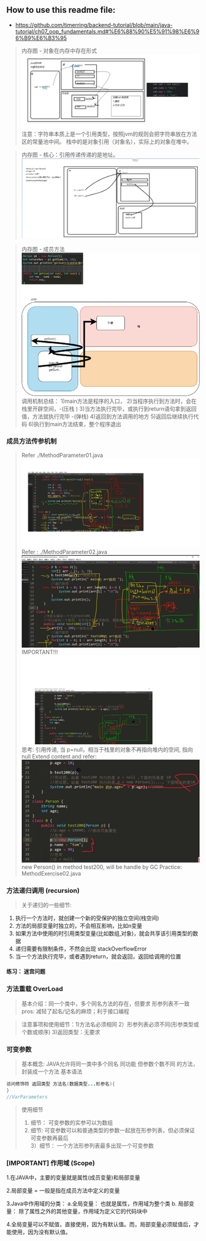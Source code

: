 ## How to use this readme file:
* https://github.com/timerring/backend-tutorial/blob/main/java-tutorial/ch07_oop_fundamentals.md#%E6%88%90%E5%91%98%E6%96%B9%E6%B3%95

> 内存图 - 对象在内存中存在形式
> !["对象在内存中存在形式"](img01.jpg)
> 注意：字符串本质上是一个引用类型，按照jvm的规则会把字符串放在方法区的常量池中间。 
> 栈中的是对象引用（对象名），实际上的对象在堆中。

> 内存图 - 核心：引用传递传递的是地址。
> ![""](img02.png)
 
> 内存图 - 成员方法
> !["方法的调用机制原理"](img03.png)
> 调用机制总结： 1)main方法是程序的入口，
> 2)当程序执行到方法时，会在栈里开辟空间，-(压栈 ) 3)当方法执行完毕，或执行到return语句拿到返回值，方法就执行完毕 -(弹栈) 4)返回到方法调用的地方 5)返回后继续执行代码
> 6)执行到main方法结束，整个程序退出
>

### 成员方法传参机制
>  Refer ./MethodParameter01.java 
> ![](./04-methodparameter.png)
> Refer : ./MethodParameter02.java
>![](./05-methodparameter.png)
> IMPORTANT!!! ![](./06-methodparamter.png) 思考: 引用传递, 当 p=null，相当于栈里的对象不再指向堆内的空间, 指向null
> Extend content and refer: ![](./07-methodparameter.png) new Person() in method test200, will be handle by GC
Practice: MethodExercise02.java

### 方法递归调用 (recursion)
> 关于递归的一些细节:
 1. 执行一个方法时，就创建一个新的受保护的独立空间(栈空间)
 2. 方法的局部变量时独立的，不会相互影响，比如n变量
 3. 如果方法中使用的时引用类型变量(比如数组,对象)，就会共享该引用类型的数据
 4. 递归需要有限制条件，不然会出现 stackOverflowError
 5. 当一个方法执行完毕，或者遇到return，就会返回，返回给调用的位置
#### 练习： 迷宫问题

### 方法重载 OverLoad
> 基本介绍：同一个类中，多个同名方法的存在，但要求 形参列表不一致
> pros: 减轻了起名/记名的麻烦；利于接口编程

> 注意事项和使用细节：1)方法名必须相同 2）形参列表必须不同(形参类型或个数或顺序) 3)返回类型：无要求

### 可变参数
> 基本概念: JAVA允许将同一类中多个同名 同功能 但参数个数不同 的方法，封装成一个方法
> 基本语法
```java
访问修饰符 返回类型 方法名(数据类型...形参名){
}
//VarParameters
```
> 使用细节
> 1) 细节： 可变参数的实参可以为数组  
> 2) 细节:  可变参数可以和普通类型的参数一起放在形参列表，但必须保证可变参数再最后  
> 3）细节： 一个方法形参列表最多出现一个可变参数

### [IMPORTANT] 作用域 (Scope)
1.在JAVA中，主要的变量就是属性(成员变量)和局部变量

2.局部变量 = 一般是指在成员方法中定义的变量

3.Java中作用域的分类：
 a.全局变量： 也就是属性，作用域为整个类
 b. 局部变量： 除了属性之外的其他变量，作用域为定义它的代码块中

4.全局变量可以不赋值，直接使用，因为有默认值。而，局部变量必须赋值后，才能使用，因为没有默认值。

